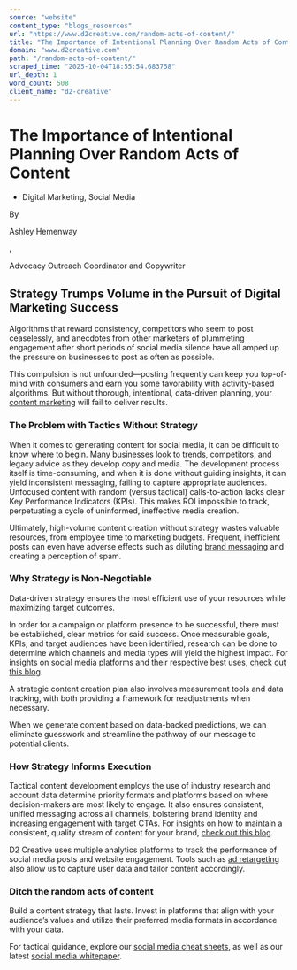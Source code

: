 ```yaml
---
source: "website"
content_type: "blogs_resources"
url: "https://www.d2creative.com/random-acts-of-content/"
title: "The Importance of Intentional Planning Over Random Acts of Content"
domain: "www.d2creative.com"
path: "/random-acts-of-content/"
scraped_time: "2025-10-04T18:55:54.683758"
url_depth: 1
word_count: 508
client_name: "d2-creative"
---
```


# The Importance of Intentional Planning Over Random Acts of Content

*   Digital Marketing, Social Media

By 

Ashley Hemenway

, 

Advocacy Outreach Coordinator and Copywriter

## Strategy Trumps Volume in the Pursuit of Digital Marketing Success

Algorithms that reward consistency, competitors who seem to post ceaselessly, and anecdotes from other marketers of plummeting engagement after short periods of social media silence have all amped up the pressure on businesses to post as often as possible.

This compulsion is not unfounded—posting frequently can keep you top-of-mind with consumers and earn you some favorability with activity-based algorithms. But without thorough, intentional, data-driven planning, your [content marketing](https://www.d2creative.com/digital-glossary/content-marketing/) will fail to deliver results.

### The Problem with Tactics Without Strategy

When it comes to generating content for social media, it can be difficult to know where to begin. Many businesses look to trends, competitors, and legacy advice as they develop copy and media. The development process itself is time-consuming, and when it is done without guiding insights, it can yield inconsistent messaging, failing to capture appropriate audiences. Unfocused content with random (versus tactical) calls-to-action lacks clear Key Performance Indicators (KPIs). This makes ROI impossible to track, perpetuating a cycle of uninformed, ineffective media creation.

Ultimately, high-volume content creation without strategy wastes valuable resources, from employee time to marketing budgets. Frequent, inefficient posts can even have adverse effects such as diluting [brand messaging](https://www.d2creative.com/digital-glossary/branding-fundamentals/) and creating a perception of spam.

### Why Strategy is Non-Negotiable

Data-driven strategy ensures the most efficient use of your resources while maximizing target outcomes.

In order for a campaign or platform presence to be successful, there must be established, clear metrics for said success. Once measurable goals, KPIs, and target audiences have been identified, research can be done to determine which channels and media types will yield the highest impact. For insights on social media platforms and their respective best uses, [check out this blog](https://www.d2creative.com/social-media-platform-cheat-sheet/).

A strategic content creation plan also involves measurement tools and data tracking, with both providing a framework for readjustments when necessary. 

When we generate content based on data-backed predictions, we can eliminate guesswork and streamline the pathway of our message to potential clients.

### How Strategy Informs Execution

Tactical content development employs the use of industry research and account data determine priority formats and platforms based on where decision-makers are most likely to engage. It also ensures consistent, unified messaging across all channels, bolstering brand identity and increasing engagement with target CTAs. For insights on how to maintain a consistent, quality stream of content for your brand, [check out this blog](https://www.d2creative.com/content-pillars/).

D2 Creative uses multiple analytics platforms to track the performance of social media posts and website engagement. Tools such as [ad retargeting](https://www.d2creative.com/digital-glossary/ad-retargeting/) also allow us to capture user data and tailor content accordingly.

### Ditch the random acts of content

Build a content strategy that lasts. Invest in platforms that align with your audience’s values and utilize their preferred media formats in accordance with your data.

For tactical guidance, explore our [social media cheat sheets](https://www.d2creative.com/social-media-platform-cheat-sheet/), as well as our latest [social media whitepaper](https://go.d2creative.com/life-science-medical-device-social-media-guide/).